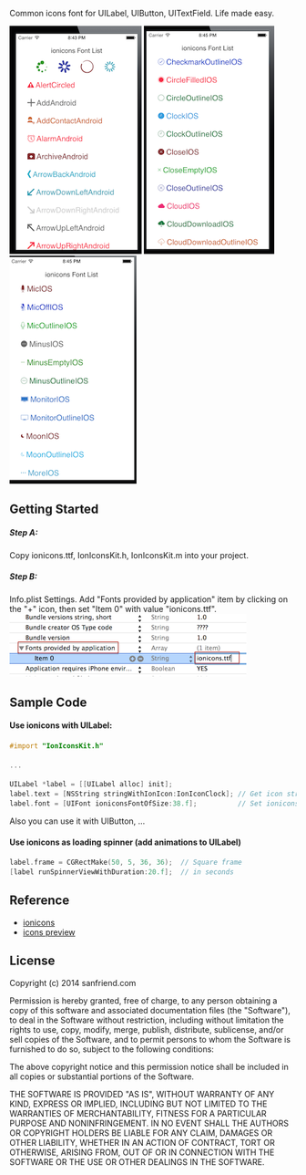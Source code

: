 Common icons font for UILabel, UIButton, UITextField. Life made easy.

![](sample-a.png)
![](sample-b.png)
![](sample-c.png)

## Getting Started
##### Step A:
Copy ionicons.ttf, IonIconsKit.h, IonIconsKit.m into your project.
##### Step B:
Info.plist Settings. Add "Fonts provided by application" item by clicking on the "+" icon, then set "Item 0" with value "ionicons.ttf".
![Info.plist changes](plist-settings.png)


## Sample Code

#### Use ionicons with UILabel:

```objective-c
#import "IonIconsKit.h"

...

UILabel *label = [[UILabel alloc] init];
label.text = [NSString stringWithIonIcon:IonIconClock]; // Get icon string
label.font = [UIFont ioniconsFontOfSize:38.f];          // Set ionicons font with size
```
Also you can use it with UIButton, ...

#### Use ionicons as loading spinner (add animations to UILabel)

```objective-c
label.frame = CGRectMake(50, 5, 36, 36);  // Square frame
[label runSpinnerViewWithDuration:20.f];  // in seconds
```

## Reference
* [ionicons](https://github.com/driftyco/ionicons)
* [icons preview](http://ionicons.com/)

## License
Copyright (c) 2014 sanfriend.com

Permission is hereby granted, free of charge, to any person obtaining a copy
of this software and associated documentation files (the "Software"), to deal
in the Software without restriction, including without limitation the rights
to use, copy, modify, merge, publish, distribute, sublicense, and/or sell
copies of the Software, and to permit persons to whom the Software is
furnished to do so, subject to the following conditions:

The above copyright notice and this permission notice shall be included in
all copies or substantial portions of the Software.

THE SOFTWARE IS PROVIDED "AS IS", WITHOUT WARRANTY OF ANY KIND, EXPRESS OR
IMPLIED, INCLUDING BUT NOT LIMITED TO THE WARRANTIES OF MERCHANTABILITY,
FITNESS FOR A PARTICULAR PURPOSE AND NONINFRINGEMENT. IN NO EVENT SHALL THE
AUTHORS OR COPYRIGHT HOLDERS BE LIABLE FOR ANY CLAIM, DAMAGES OR OTHER
LIABILITY, WHETHER IN AN ACTION OF CONTRACT, TORT OR OTHERWISE, ARISING FROM,
OUT OF OR IN CONNECTION WITH THE SOFTWARE OR THE USE OR OTHER DEALINGS IN
THE SOFTWARE.
